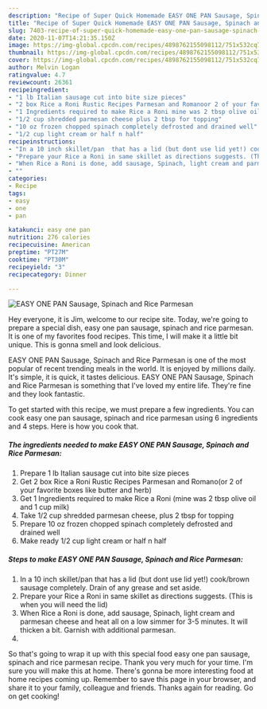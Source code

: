 ```yaml
---
description: "Recipe of Super Quick Homemade EASY ONE PAN Sausage, Spinach and Rice Parmesan"
title: "Recipe of Super Quick Homemade EASY ONE PAN Sausage, Spinach and Rice Parmesan"
slug: 7403-recipe-of-super-quick-homemade-easy-one-pan-sausage-spinach-and-rice-parmesan
date: 2020-11-07T14:21:35.150Z
image: https://img-global.cpcdn.com/recipes/4898762155098112/751x532cq70/easy-one-pan-sausage-spinach-and-rice-parmesan-recipe-main-photo.jpg
thumbnail: https://img-global.cpcdn.com/recipes/4898762155098112/751x532cq70/easy-one-pan-sausage-spinach-and-rice-parmesan-recipe-main-photo.jpg
cover: https://img-global.cpcdn.com/recipes/4898762155098112/751x532cq70/easy-one-pan-sausage-spinach-and-rice-parmesan-recipe-main-photo.jpg
author: Melvin Logan
ratingvalue: 4.7
reviewcount: 26361
recipeingredient:
- "1 lb Italian sausage cut into bite size pieces"
- "2 box Rice a Roni Rustic Recipes Parmesan and Romanoor 2 of your favorite boxes like butter and herb"
- "1 Ingredients required to make Rice a Roni mine was 2 tbsp olive oil and 1 cup milk"
- "1/2 cup shredded parmesan cheese plus 2 tbsp for topping"
- "10 oz frozen chopped spinach completely defrosted and drained well"
- "1/2 cup light cream or half n half"
recipeinstructions:
- "In a 10 inch skillet/pan  that has a lid (but dont use lid yet!) cook/brown sausage completely. Drain of any grease and set aside."
- "Prepare your Rice a Roni in same skillet as directions suggests. (This is when you will need the lid)"
- "When Rice a Roni is done, add sausage, Spinach, light cream and parmesan cheese and heat all on a low simmer for 3-5 minutes. It will thicken a bit. Garnish with additional parmesan."
- ""
categories:
- Recipe
tags:
- easy
- one
- pan

katakunci: easy one pan 
nutrition: 276 calories
recipecuisine: American
preptime: "PT27M"
cooktime: "PT30M"
recipeyield: "3"
recipecategory: Dinner

---
```



![EASY ONE PAN Sausage, Spinach and Rice Parmesan](https://img-global.cpcdn.com/recipes/4898762155098112/751x532cq70/easy-one-pan-sausage-spinach-and-rice-parmesan-recipe-main-photo.jpg)

Hey everyone, it is Jim, welcome to our recipe site. Today, we're going to prepare a special dish, easy one pan sausage, spinach and rice parmesan. It is one of my favorites food recipes. This time, I will make it a little bit unique. This is gonna smell and look delicious.

EASY ONE PAN Sausage, Spinach and Rice Parmesan is one of the most popular of recent trending meals in the world. It is enjoyed by millions daily. It's simple, it is quick, it tastes delicious. EASY ONE PAN Sausage, Spinach and Rice Parmesan is something that I've loved my entire life. They're fine and they look fantastic.




To get started with this recipe, we must prepare a few ingredients. You can cook easy one pan sausage, spinach and rice parmesan using 6 ingredients and 4 steps. Here is how you cook that.

<!--inarticleads1-->

##### The ingredients needed to make EASY ONE PAN Sausage, Spinach and Rice Parmesan:

1. Prepare 1 lb Italian sausage cut into bite size pieces
1. Get 2 box Rice a Roni Rustic Recipes Parmesan and Romano(or 2 of your favorite boxes like butter and herb)
1. Get 1 Ingredients required to make Rice a Roni (mine was 2 tbsp olive oil and 1 cup milk)
1. Take 1/2 cup shredded parmesan cheese, plus 2 tbsp for topping
1. Prepare 10 oz frozen chopped spinach completely defrosted and drained well
1. Make ready 1/2 cup light cream or half n half




<!--inarticleads2-->

##### Steps to make EASY ONE PAN Sausage, Spinach and Rice Parmesan:

1. In a 10 inch skillet/pan  that has a lid (but dont use lid yet!) cook/brown sausage completely. Drain of any grease and set aside.
1. Prepare your Rice a Roni in same skillet as directions suggests. (This is when you will need the lid)
1. When Rice a Roni is done, add sausage, Spinach, light cream and parmesan cheese and heat all on a low simmer for 3-5 minutes. It will thicken a bit. Garnish with additional parmesan.
1. 




So that's going to wrap it up with this special food easy one pan sausage, spinach and rice parmesan recipe. Thank you very much for your time. I'm sure you will make this at home. There's gonna be more interesting food at home recipes coming up. Remember to save this page in your browser, and share it to your family, colleague and friends. Thanks again for reading. Go on get cooking!

